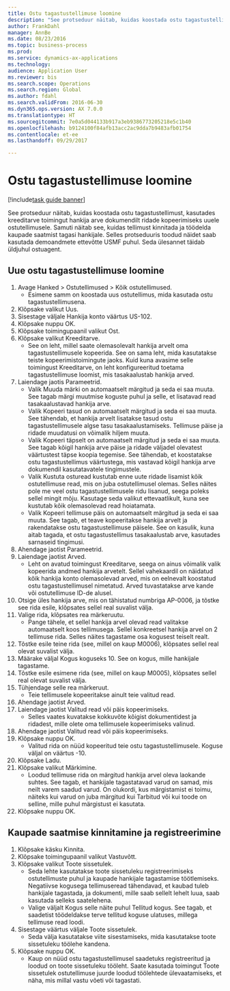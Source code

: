 ```yaml
--- 
title: Ostu tagastustellimuse loomine
description: "See protseduur näitab, kuidas koostada ostu tagastustellimust, kasutades kreeditarve toimingut hankija arve dokumendilt ridade kopeerimiseks uuele ostutellimusele."
author: FrankDahl
manager: AnnBe
ms.date: 08/23/2016
ms.topic: business-process
ms.prod: 
ms.service: dynamics-ax-applications
ms.technology: 
audience: Application User
ms.reviewer: bis
ms.search.scope: Operations
ms.search.region: Global
ms.author: fdahl
ms.search.validFrom: 2016-06-30
ms.dyn365.ops.version: AX 7.0.0
ms.translationtype: HT
ms.sourcegitcommit: 7e0a5d044133b917a3eb9386773205218e5c1b40
ms.openlocfilehash: b9124100f84afb13acc2ac9dda7b9483afb01754
ms.contentlocale: et-ee
ms.lasthandoff: 09/29/2017

---
```

# <a name="create-a-purchase-return-order"></a>Ostu tagastustellimuse loomine

[!include[task guide banner](../../includes/task-guide-banner.md)]

See protseduur näitab, kuidas koostada ostu tagastustellimust, kasutades kreeditarve toimingut hankija arve dokumendilt ridade kopeerimiseks uuele ostutellimusele. Samuti näitab see, kuidas tellimust kinnitada ja töödelda kaupade saatmist tagasi hankijale. Selles protseduuris toodud näidet saab kasutada demoandmete ettevõtte USMF puhul. Seda ülesannet täidab üldjuhul ostuagent.


## <a name="create-a-new-purchase-return-order"></a>Uue ostu tagastustellimuse loomine
1. Avage Hanked > Ostutellimused > Kõik ostutellimused.
    * Esimene samm on koostada uus ostutellimus, mida kasutada ostu tagastustellimusena.  
2. Klõpsake valikut Uus.
3. Sisestage väljale Hankija konto väärtus US-102.
4. Klõpsake nuppu OK.
5. Klõpsake toimingupaanil valikut Ost.
6. Klõpsake valikut Kreeditarve.
    * See on leht, millel saate olemasolevalt hankija arvelt oma tagastustellimusele kopeerida. See on sama leht, mida kasutatakse teiste kopeerimistoimingute jaoks. Kuid kuna avasime selle toimingust Kreeditarve, on leht konfigureeritud toetama tagastustellimuse loomist, mis tasakaalustab hankija arved.  
7. Laiendage jaotis Parameetrid.
    * Valik Muuda märki on automaatselt märgitud ja seda ei saa muuta. See tagab märgi muutmise koguste puhul ja selle, et lisatavad read tasakaalustavad hankija arve.  
    * Valik Kopeeri tasud on automaatselt märgitud ja seda ei saa muuta. See tähendab, et hankija arvelt lisatakse tasud ostu tagastustellimusele algse tasu tasakaalustamiseks. Tellimuse päise ja ridade muudatusi on võimalik hiljem muuta.  
    * Valik Kopeeri täpselt on automaatselt märgitud ja seda ei saa muuta. See tagab kõigil hankija arve päise ja ridade väljadel olevatest väärtustest täpse koopia tegemise. See tähendab, et koostatakse ostu tagastustellimus väärtustega, mis vastavad kõigil hankija arve dokumendil kasutatavatele tingimustele.  
    * Valik Kustuta osturead kustutab enne uute ridade lisamist kõik ostutellimuse read, mis on juba ostutellimusel olemas. Selles näites pole me veel ostu tagastustellimusele ridu lisanud, seega poleks sellel mingit mõju. Kasutage seda valikut ettevaatlikult, kuna see kustutab kõik olemasolevad read hoiatamata.  
    * Valik Kopeeri tellimuse päis on automaatselt märgitud ja seda ei saa muuta. See tagab, et teave kopeeritakse hankija arvelt ja rakendatakse ostu tagastustellimuse päisele. See on kasulik, kuna aitab tagada, et ostu tagastustellimus tasakaalustab arve, kasutades sarnaseid tingimusi.  
8. Ahendage jaotist Parameetrid.
9. Laiendage jaotist Arved.
    * Leht on avatud toimingust Kreeditarve, seega on ainus võimalik valik kopeerida andmed hankija arvetelt. Sellel vahekaardil on näidatud kõik hankija konto olemasolevad arved, mis on eelnevalt koostatud ostu tagastustellimusel nimetatud.   Arved tuvastatakse arve kande või ostutellimuse ID-de alusel.  
10. Otsige üles hankija arve, mis on tähistatud numbriga AP-0006, ja tõstke see rida esile, klõpsates sellel real suvalist välja.
11. Valige rida, klõpsates rea märkeruutu. 
    * Pange tähele, et sellel hankija arvel olevad read valitakse automaatselt koos tellimusega. Sellel konkreetsel hankija arvel on 2 tellimuse rida. Selles näites tagastame osa kogusest teiselt realt.  
12. Tõstke esile teine rida (see, millel on kaup M0006), klõpsates sellel real olevat suvalist välja.
13. Määrake väljal Kogus koguseks 10. See on kogus, mille hankijale tagastame. 
14. Tõstke esile esimene rida (see, millel on kaup M0005), klõpsates sellel real olevat suvalist välja.
15. Tühjendage selle rea märkeruut.
    * Teie tellimusele kopeeritakse ainult teie valitud read.  
16. Ahendage jaotist Arved.
17. Laiendage jaotist Valitud read või päis kopeerimiseks.
    * Selles vaates kuvatakse kokkuvõte kõigist dokumentidest ja ridadest, mille olete oma tellimusele kopeerimiseks valinud.  
18. Ahendage jaotist Valitud read või päis kopeerimiseks.
19. Klõpsake nuppu OK.
    * Valitud rida on nüüd kopeeritud teie ostu tagastustellimusele. Koguse väljal on väärtus -10.   
20. Klõpsake Ladu.
21. Klõpsake valikut Märkimine.
    * Loodud tellimuse rida on märgitud hankija arvel oleva laokande suhtes. See tagab, et hankijale tagastatavad varud on samad, mis neilt varem saadud varud. On olukordi, kus märgistamist ei toimu, näiteks kui varud on juba märgitud kui Tarbitud või kui toode on selline, mille puhul märgistust ei kasutata.  
22. Klõpsake nuppu OK.

## <a name="confirm-and-record-the-shipment-of-goods"></a>Kaupade saatmise kinnitamine ja registreerimine
1. Klõpsake käsku Kinnita.
2. Klõpsake toimingupaanil valikut Vastuvõtt.
3. Klõpsake valikut Toote sissetulek.
    * Seda lehte kasutatakse toote sissetuleku registreerimiseks ostutellimuste puhul ja kaupade hankijale tagastamise töötlemiseks. Negatiivse kogusega tellimuseread tähendavad, et kaubad tuleb hankijale tagastada, ja dokumenti, mille saab sellelt lehelt luua, saab kasutada selleks saatelehena.   
    * Valige väljalt Kogus selle näite puhul Tellitud kogus.   See tagab, et saadetist töödeldakse terve tellitud koguse ulatuses, millega tellimuse read loodi.   
4. Sisestage väärtus väljale Toote sissetulek.
    * Seda välja kasutatakse viite sisestamiseks, mida kasutatakse toote sissetuleku töölehe kandena.  
5. Klõpsake nuppu OK.
    * Kaup on nüüd ostu tagastustellimusel saadetuks registreeritud ja loodud on toote sissetuleku tööleht. Saate kasutada toimingut Toote sissetulek ostutellimuse juurde loodud töölehtede ülevaatamiseks, et näha, mis millal vastu võeti või tagastati.  


